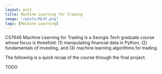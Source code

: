 ```yaml
---
layout: post
title: Machine Learning for Trading
image: "/posts/ML4T.png"
tags: [Machine Learning]
---
```


CS7646 Machine Learning for Trading is a Georgia Tech graduate course whose focus is threefold: (1) manipulating financial data in Python, (2) fundamentals of investing, and (3) machine learning algorithms for trading.

The following is a quick recap of the course through the final project.

TODO
